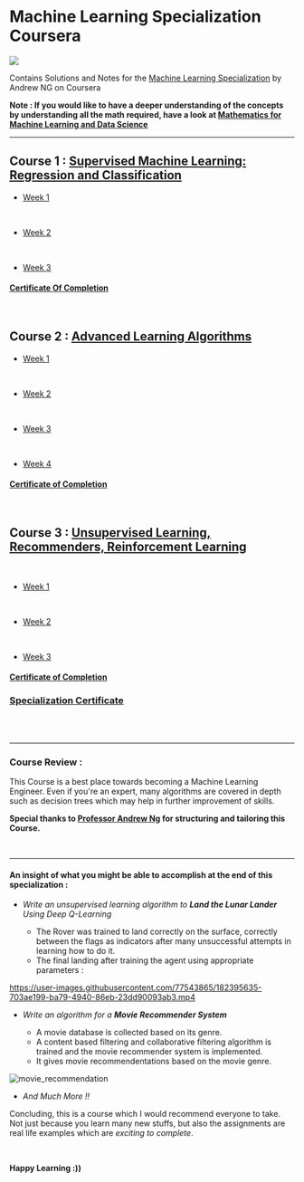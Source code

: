 # Machine Learning Specialization Coursera


![](/resources/title-head.png)

Contains Solutions and Notes for the [Machine Learning Specialization](https://www.coursera.org/specializations/machine-learning-introduction/?utm_medium=coursera&utm_source=home-page&utm_campaign=mlslaunch2022IN) by Andrew NG on Coursera 

**Note : If you would like to have a deeper understanding of the concepts by understanding all the math required, have a look at [Mathematics for Machine Learning and Data Science](https://github.com/greyhatguy007/Mathematics-for-Machine-Learning-and-Data-Science-Specialization-Coursera)**

<hr/>

## Course 1 : [Supervised Machine Learning: Regression and Classification ](https://www.coursera.org/learn/machine-learning?specialization=machine-learning-introduction)

- [Week 1](https://github.com/ansariparvej/Machine-Learning-Specialization-Coursera/tree/main/C1%20-%20Supervised%20Machine%20Learning%20-%20Regression%20and%20Classification/week1)

    
<br/>

- [Week 2](https://github.com/ansariparvej/Machine-Learning-Specialization-Coursera/tree/main/C1%20-%20Supervised%20Machine%20Learning%20-%20Regression%20and%20Classification/week2) 

  
<br/>

- [Week 3](https://github.com/ansariparvej/Machine-Learning-Specialization-Coursera/tree/main/C1%20-%20Supervised%20Machine%20Learning%20-%20Regression%20and%20Classification/week3)

    
#### [Certificate Of Completion](https://www.coursera.org/account/accomplishments/verify/5JHGE54R66HQ)

<br/>

## Course 2 : [Advanced Learning Algorithms](https://www.coursera.org/learn/advanced-learning-algorithms?specialization=machine-learning-introduction)

- [Week 1](https://github.com/ansariparvej/Machine-Learning-Specialization-Coursera/tree/main/C2%20-%20Advanced%20Learning%20Algorithms/week1)
    

  <br/>

- [Week 2](https://github.com/ansariparvej/Machine-Learning-Specialization-Coursera/tree/main/C2%20-%20Advanced%20Learning%20Algorithms/week2)
    

<br/>

- [Week 3](https://github.com/ansariparvej/Machine-Learning-Specialization-Coursera/tree/main/C2%20-%20Advanced%20Learning%20Algorithms/week3)
    
<br/>


- [Week 4](https://github.com/ansariparvej/Machine-Learning-Specialization-Coursera/tree/main/C2%20-%20Advanced%20Learning%20Algorithms/week4)

#### [Certificate of Completion](https://www.coursera.org/account/accomplishments/verify/CNCKB2L9M5KQ)        

<br/>

## Course 3 : [Unsupervised Learning, Recommenders, Reinforcement Learning](https://www.coursera.org/learn/unsupervised-learning-recommenders-reinforcement-learning?specialization=machine-learning-introduction)

<br/>

- [Week 1](https://github.com/ansariparvej/Machine-Learning-Specialization-Coursera/tree/main/C3%20-%20Unsupervised%20Learning%2C%20Recommenders%2C%20Reinforcement%20Learning/week1)


<br/>

- [Week 2](https://github.com/ansariparvej/Machine-Learning-Specialization-Coursera/tree/main/C3%20-%20Unsupervised%20Learning%2C%20Recommenders%2C%20Reinforcement%20Learning/week2)
    

<br/>

- [Week 3](https://github.com/ansariparvej/Machine-Learning-Specialization-Coursera/tree/main/C3%20-%20Unsupervised%20Learning%2C%20Recommenders%2C%20Reinforcement%20Learning/week3)
    
#### [Certificate of Completion](https://www.coursera.org/account/accomplishments/verify/MGTY7TNESDQF)


### [Specialization Certificate]([https://coursera.org/share/a15ac6426f90924491a542850700a759](https://www.coursera.org/account/accomplishments/specialization/ALRBST3F52B7))

<br/>

<br/>

<hr/>


### Course Review :

This Course is a best place towards becoming a Machine Learning Engineer. Even if you're an expert, many algorithms are covered in depth such as decision trees which may help in further improvement of skills.

**Special thanks to [Professor Andrew Ng](https://www.andrewng.org/) for structuring and tailoring this Course.**

<br/>

<hr/>

#### An insight of what you might be able to accomplish at the end of this specialization :

* <i>Write an unsupervised learning algorithm to **Land the Lunar Lander** Using Deep Q-Learning</i>

    - The Rover was trained to land correctly on the surface, correctly between the flags as indicators after many unsuccessful attempts in learning how to do it.
    - The final landing after training the agent using appropriate parameters : 

https://user-images.githubusercontent.com/77543865/182395635-703ae199-ba79-4940-86eb-23dd90093ab3.mp4

* <i>Write an algorithm for a **Movie Recommender System**</i>
    
    - A movie database is collected based on its genre.
    - A content based filtering and collaborative filtering algorithm is trained and the movie recommender system is implemented.
    - It gives movie recommendentations based on the movie genre.

![movie_recommendation](https://user-images.githubusercontent.com/77543865/182398093-c7387754-34a9-4044-b842-0085060c3525.png)

* <i> And Much More !! </i>


Concluding, this is a course which I would recommend everyone to take. Not just because you learn many new stuffs, but also the assignments are real life examples which are *exciting to complete*. 

<br/>

**Happy Learning :))**


 
 
